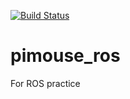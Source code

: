 [![Build Status](https://travis-ci.org/Nabe2020/pimouse_ros.svg?branch=master)](https://travis-ci.org/Nabe2020/pimouse_ros)

# pimouse_ros
For ROS practice
